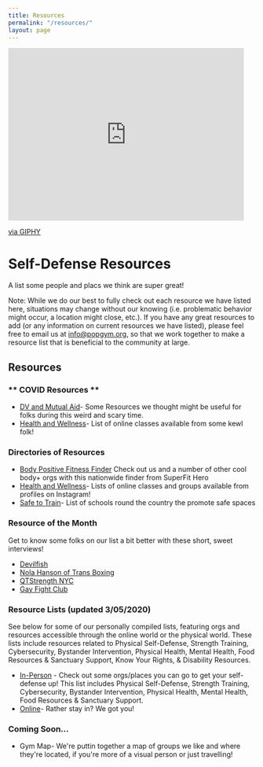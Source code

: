 ```yaml
---
title: Resources
permalink: "/resources/"
layout: page
---
```


<iframe src="https://giphy.com/embed/7L9FYvnh467YI" width="480" height="351" frameBorder="0" class="giphy-embed" allowFullScreen></iframe><p><a href="https://giphy.com/gifs/pokemon-high-five-tail-7L9FYvnh467YI">via GIPHY</a></p>
            
# Self-Defense Resources

A list some people and placs we think are super great!

Note: While we do our best to fully check out each resource we have listed here, situations may change without our knowing (i.e. problematic behavior might occur, a location might close, etc.). If you have any great resources to add (or any information on current resources we have listed), please feel free to email us at info@popgym.org, so that we work together to make a resource list that is beneficial to the community at large.


## Resources

### ** COVID Resources **

* [DV and Mutual Aid](/resources/Covid19-dv-mutual-aid.md)- Some Resources we thought might be useful for folks during this weird and scary time.
* [Health and Wellness](/resources/covid-wellness.md)- List of online classes available from some kewl folk!

### Directories of Resources
* [Body Positive Fitness Finder](https://superfithero.com/pages/body-positive-fitness-finder?utm_source=Bopo+Trainers&utm_campaign=0e473540ce-EMAIL_CAMPAIGN_2019_04_04_10_49&utm_medium=email&utm_term=0_e75c751fc6-0e473540ce-173912825&mc_cid=0e473540ce&mc_eid=56e2782185) Check out us and a number of other cool body+ orgs with this nationwide finder from SuperFit Hero
* [Health and Wellness](/resources/covid-wellness.md)- Lists of online classes and groups available from profiles on Instagram!
* [Safe to Train](http://www.safetotrain.com/)- List of schools round the country the promote safe spaces

### Resource of the Month

Get to know some folks on our list a bit better with these short, sweet interviews!
 * [Devilfish](/resmonth/devilfish-may-2019.md)
 * [Nola Hanson of Trans Boxing](/resmonth/nola-hanson-trans-boxing-august-2019.md)
 * [QTStrength NYC](/resmonth/qtstrength-interview-september-2019.md)
 * [Gay Fight Club](/resmonth/gay-fight-club-november-rotm.md)

### Resource Lists (updated 3/05/2020)

See below for some of our personally compiled lists, featuring orgs and resources accessible through the online world or the physical world. These lists include resources related to Physical Self-Defense, Strength Training, Cybersecurity, Bystander Intervention, Physical Health, Mental Health, Food Resources & Sanctuary Support, Know Your Rights, & Disability Resources.

* [In-Person](resources/irl-self-defense-resource.md) - Check out some orgs/places you can go to get your self-defense up! This list includes Physical Self-Defense, Strength Training, Cybersecurity, Bystander Intervention, Physical Health, Mental Health, Food Resources & Sanctuary Support.
* [Online](resources/online-self-defense-resource.md)- Rather stay in? We got you! 

### Coming Soon...

* Gym Map- We're puttin together a map of groups we like and where they're located, if you're more of a visual person or just travelling!

